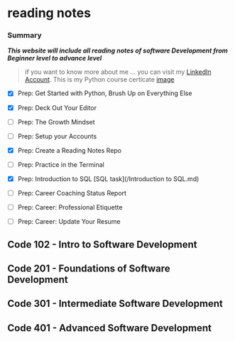 # reading notes
### **Summary**
***This website will include all reading notes of software Development from Beginner level to advance level***
> if you want to know more about me ... you can visit my [LinkedIn Account](https://www.linkedin.com/in/faisal-alhawajreh/).
> This is my Python course certicate [image](./images/cert-25073180-1073.png)
- [x] Prep: Get Started with Python, Brush Up on Everything Else
- [x] Prep: Deck Out Your Editor
- [ ] Prep: The Growth Mindset
- [ ] Prep: Setup your Accounts
- [x] Prep: Create a Reading Notes Repo
- [ ] Prep: Practice in the Terminal
- [x] Prep: Introduction to SQL [SQL task](/Introduction to SQL.md)
- [ ] Prep: Career Coaching Status Report
- [ ] Prep: Career: Professional Etiquette
- [ ] Prep: Career: Update Your Resume




## Code 102 - Intro to Software Development
## Code 201 - Foundations of Software Development
## Code 301 - Intermediate Software Development
## Code 401 - Advanced Software Development

